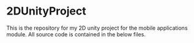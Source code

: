 # 2DUnityProject
This is the repository for my 2D unity project for the mobile applications module. All source code is contained in the below files.
